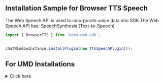 ## Installation Sample for Browser TTS Speech

The Web Speech API is used to incorporate voice data into SDK.The Web Speech API has: SpeechSynthesis (Text-to-Speech)


```js
import { BrowserTTS } from 'kore-web-sdk';


chatWindowInstance.installPlugin(new TtsSpeechPlugin());
```

## For UMD Installations
<details>

 <summary>Click here</summary>
	<br>
  
  1. Include BrowserTTS_umd.ts in index.html

```js
<script  src="PATH_TO_FILE/BrowserTTS_umd.ts"></script>

```
2. Get plugin reference

```js
 var BrowserTTSPlugin=BrowserTTSPluginSDK.BrowserTTS;
```
3. Install plugin

```js
 chatWindowInstance.installPlugin(new BrowserTTSPlugin());
```
  
 </details>
